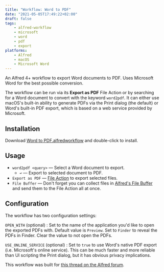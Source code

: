 ```yaml
---
title: "Workflow: Word to PDF"
date: "2021-05-05T17:49:22+02:00"
draft: false
tags:
    - alfred-workflow
    - microsoft
    - word
    - pdf
    - export
platforms:
    - Alfred
    - macOS
    - Microsoft Word
---
```


An Alfred 4+ workflow to export Word documents to PDF. Uses Microsoft Word for the best possible conversion.

<!--more-->

The workflow can be run via its **Export as PDF** File Action or by searching for a Word document to convert with the keyword `word2pdf`. It can either use macOS's built-in ability to generate PDFs via the Print dialog (the default) or Word's built-in PDF export, which is based on a web service provided by Microsoft.


## Installation ##

Download [Word to PDF.alfredworkflow][workflow] and double-click to install.


## Usage ##

- `word2pdf <query>` — Select a Word document to export.
    - `↩` — Export to selected document to PDF.
- `Export as PDF` — [File Action][actions] to export selected files.
- `File Buffer` — Don't forget you can collect files in [Alfred's File Buffer][file-buffer] and send them to the File Action all at once.

## Configuration ##

The workflow has two configuration settings:

`OPEN_WITH` (optional)
: Set to the name of the application you'd like to open the exported PDFs with. Default value is `Preview`. Set to `Finder` to reveal the PDFs in Finder. Clear the value to not open the PDFs.

`USE_ONLINE_SERVICE` (optional)
: Set to `true` to use Word's native PDF export (i.e. Microsoft's online service). This can be much faster and more reliable than UI scripting the Print dialog, but it has obvious privacy implications.


This workflow was built for [this thread on the Alfred forum][request].

[actions]: https://www.alfredapp.com/help/features/actions/
[file-buffer]: https://www.alfredapp.com/help/features/file-search/#file-buffer
[request]: https://www.alfredforum.com/topic/16844-converting-a-word-document-to-pdf-and-opening-in-a-program/
[workflow]: Word%20to%20PDF.alfredworkflow
